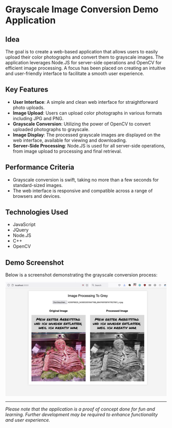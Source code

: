# Grayscale Image Conversion Demo Application

## Idea
The goal is to create a web-based application that allows users to easily upload their color photographs and convert them to grayscale images. The application leverages Node.JS for server-side operations and OpenCV for efficient image processing. A focus has been placed on creating an intuitive and user-friendly interface to facilitate a smooth user experience.

## Key Features
- **User Interface**: A simple and clean web interface for straightforward photo uploads.
- **Image Upload**: Users can upload color photographs in various formats including JPG and PNG.
- **Grayscale Conversion**: Utilizing the power of OpenCV to convert uploaded photographs to grayscale.
- **Image Display**: The processed grayscale images are displayed on the web interface, available for viewing and downloading.
- **Server-Side Processing**: Node.JS is used for all server-side operations, from image upload to processing and final retrieval.

## Performance Criteria
- Grayscale conversion is swift, taking no more than a few seconds for standard-sized images.
- The web interface is responsive and compatible across a range of browsers and devices.

## Technologies Used
- JavaScript
- JQuery
- Node.JS
- C++
- OpenCV

## Demo Screenshot
Below is a screenshot demonstrating the grayscale conversion process:

![Grayscale Image Conversion Demo](uploads/demo.png)

---
*Please note that the application is a proof of concept done for fun and learning. Further development may be required to enhance functionality and user experience.*
